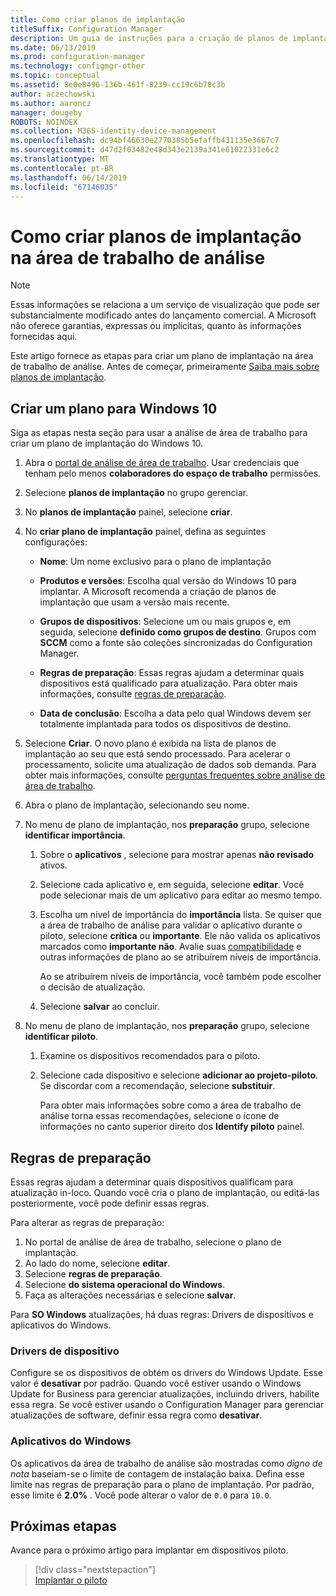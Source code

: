 ```yaml
---
title: Como criar planos de implantação
titleSuffix: Configuration Manager
description: Um guia de instruções para a criação de planos de implantação na área de trabalho de análise.
ms.date: 06/13/2019
ms.prod: configuration-manager
ms.technology: configmgr-other
ms.topic: conceptual
ms.assetid: 8e0e8496-136b-461f-8239-cc19c6b78c3b
author: aczechowski
ms.author: aaroncz
manager: dougeby
ROBOTS: NOINDEX
ms.collection: M365-identity-device-management
ms.openlocfilehash: dc94bf46630e2770385b5efaffb431135e3667c7
ms.sourcegitcommit: d47d2f03482e48d343e2139a341e61022331e6c2
ms.translationtype: MT
ms.contentlocale: pt-BR
ms.lasthandoff: 06/14/2019
ms.locfileid: "67146035"
---
```

# <a name="how-to-create-deployment-plans-in-desktop-analytics"></a>Como criar planos de implantação na área de trabalho de análise

> [!Note]  
> Essas informações se relaciona a um serviço de visualização que pode ser substancialmente modificado antes do lançamento comercial. A Microsoft não oferece garantias, expressas ou implícitas, quanto às informações fornecidas aqui.  

Este artigo fornece as etapas para criar um plano de implantação na área de trabalho de análise. Antes de começar, primeiramente [Saiba mais sobre planos de implantação](/sccm/desktop-analytics/about-deployment-plans).

## <a name="create-a-plan-for-windows-10"></a>Criar um plano para Windows 10

Siga as etapas nesta seção para usar a análise de área de trabalho para criar um plano de implantação do Windows 10.

1. Abra o [portal de análise de área de trabalho](https://aka.ms/desktopanalytics). Usar credenciais que tenham pelo menos **colaboradores do espaço de trabalho** permissões.  

2. Selecione **planos de implantação** no grupo gerenciar.  

3. No **planos de implantação** painel, selecione **criar**.  

4. No **criar plano de implantação** painel, defina as seguintes configurações:  

    - **Nome**: Um nome exclusivo para o plano de implantação  

    - **Produtos e versões**: Escolha qual versão do Windows 10 para implantar. A Microsoft recomenda a criação de planos de implantação que usam a versão mais recente.  

    - **Grupos de dispositivos**: Selecione um ou mais grupos e, em seguida, selecione **definido como grupos de destino**. Grupos com **SCCM** como a fonte são coleções sincronizadas do Configuration Manager.  

    - **Regras de preparação**: Essas regras ajudam a determinar quais dispositivos está qualificado para atualização. Para obter mais informações, consulte [regras de preparação](#readiness-rules).  

    - **Data de conclusão**: Escolha a data pelo qual Windows devem ser totalmente implantada para todos os dispositivos de destino.  

5. Selecione **Criar**. O novo plano é exibida na lista de planos de implantação ao seu que está sendo processado. Para acelerar o processamento, solicite uma atualização de dados sob demanda. Para obter mais informações, consulte [perguntas frequentes sobre análise de área de trabalho](/sccm/desktop-analytics/faq##can-i-reduce-the-amount-of-time-it-takes-for-data-to-refresh-in-my-desktop-analytics-portal).  

6. Abra o plano de implantação, selecionando seu nome.  

7. No menu de plano de implantação, nos **preparação** grupo, selecione **identificar importância**.  

    1. Sobre o **aplicativos** , selecione para mostrar apenas **não revisado** ativos.  

    2. Selecione cada aplicativo e, em seguida, selecione **editar**. Você pode selecionar mais de um aplicativo para editar ao mesmo tempo.  

    3. Escolha um nível de importância do **importância** lista. Se quiser que a área de trabalho de análise para validar o aplicativo durante o piloto, selecione **crítica** ou **importante**. Ele não valida os aplicativos marcados como **importante não**. Avalie suas [compatibilidade](/sccm/desktop-analytics/compat-assessment) e outras informações de plano ao se atribuírem níveis de importância.  

        Ao se atribuírem níveis de importância, você também pode escolher o decisão de atualização.  

    4. Selecione **salvar** ao concluir.  

8. No menu de plano de implantação, nos **preparação** grupo, selecione **identificar piloto**.  

    1. Examine os dispositivos recomendados para o piloto.  

    2. Selecione cada dispositivo e selecione **adicionar ao projeto-piloto**. Se discordar com a recomendação, selecione **substituir**.  

        Para obter mais informações sobre como a área de trabalho de análise torna essas recomendações, selecione o ícone de informações no canto superior direito dos **Identify piloto** painel.

## <a name="readiness-rules"></a>Regras de preparação

Essas regras ajudam a determinar quais dispositivos qualificam para atualização in-loco. Quando você cria o plano de implantação, ou editá-las posteriormente, você pode definir essas regras.

Para alterar as regras de preparação:

1. No portal de análise de área de trabalho, selecione o plano de implantação.
1. Ao lado do nome, selecione **editar**.
1. Selecione **regras de preparação**.
1. Selecione **do sistema operacional do Windows**.
1. Faça as alterações necessárias e selecione **salvar**.

Para **SO Windows** atualizações, há duas regras: Drivers de dispositivos e aplicativos do Windows.

### <a name="device-drivers"></a>Drivers de dispositivo

Configure se os dispositivos de obtém os drivers do Windows Update. Esse valor é **desativar** por padrão. Quando você estiver usando o Windows Update for Business para gerenciar atualizações, incluindo drivers, habilite essa regra. Se você estiver usando o Configuration Manager para gerenciar atualizações de software, definir essa regra como **desativar**.

### <a name="windows-applications"></a>Aplicativos do Windows

Os aplicativos da área de trabalho de análise são mostradas como *digno de nota* baseiam-se o limite de contagem de instalação baixa. Defina esse limite nas regras de preparação para o plano de implantação. Por padrão, esse limite é **2.0%** . Você pode alterar o valor de `0.0` para `10.0`.


## <a name="next-steps"></a>Próximas etapas

Avance para o próximo artigo para implantar em dispositivos piloto.
> [!div class="nextstepaction"]  
> [Implantar o piloto](/sccm/desktop-analytics/deploy-pilot)  
